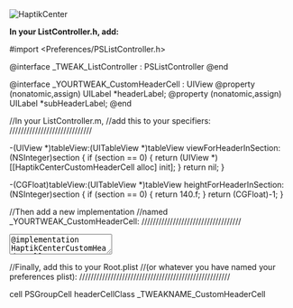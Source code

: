 <img src="http://i.imgur.com/q0ldELu.png" alt="HaptikCenter">

**In your ListController.h, add:**

#import <Preferences/PSListController.h>

@interface _TWEAK_ListController : PSListController
@end

@interface _YOURTWEAK_CustomHeaderCell : UIView
@property (nonatomic,assign) UILabel *headerLabel;
@property (nonatomic,assign) UILabel *subHeaderLabel;
@end

//In your ListController.m,
//add this to your specifiers:
/////////////////////////////

-(UIView *)tableView:(UITableView *)tableView viewForHeaderInSection:(NSInteger)section {
    if (section == 0) {
        return (UIView *)[[HaptikCenterCustomHeaderCell alloc] init];
    }
    return nil;
}

-(CGFloat)tableView:(UITableView *)tableView heightForHeaderInSection:(NSInteger)section {
    if (section == 0) {
        return 140.f;
    }
    return (CGFloat)-1;
}

//Then add a new implementation
//named _YOURTWEAK_CustomHeaderCell:
///////////////////////////////////
<textarea>
@implementation HaptikCenterCustomHeaderCell
@synthesize headerLabel,subHeaderLabel,randomLabel;

- (id)init {

	   self = [super initWithFrame:CGRectZero];
	   
       if (self) {
 
            self.headerLabel = [[UILabel alloc] initWithFrame:CGRectZero];
            [self.headerLabel setNumberOfLines:1];
            [self.headerLabel setFont:[UIFont fontWithName:@"HelveticaNeue-Light" size:36]];
            [self.headerLabel setText:@"HaptikCenter BETA"];                                               //Edit the displayed text here
            [self.headerLabel setBackgroundColor:[UIColor clearColor]];
            [self.headerLabel setTextColor:[UIColor colorWithRed:0.16 green:0.50 blue:0.73 alpha:1.0]];     //Edit the color of the text here
            [self.headerLabel setTextAlignment:NSTextAlignmentCenter];
            [self addSubview:self.headerLabel];
            [self.headerLabel setTranslatesAutoresizingMaskIntoConstraints:NO];
            [self addConstraint:[NSLayoutConstraint constraintWithItem:self.headerLabel attribute:NSLayoutAttributeTop relatedBy:NSLayoutRelationEqual toItem:self attribute:NSLayoutAttributeBottom multiplier:0.2 constant:0]];
            [self addConstraint:[NSLayoutConstraint constraintWithItem:self.headerLabel attribute:NSLayoutAttributeCenterX relatedBy:NSLayoutRelationEqual toItem:self attribute:NSLayoutAttributeCenterX multiplier:1 constant:0]];
        
            self.subHeaderLabel = [[UILabel alloc] initWithFrame:CGRectZero];
            [self.subHeaderLabel setNumberOfLines:1];
            [self.subHeaderLabel setFont:[UIFont fontWithName:@"HelveticaNeue-Light" size:17]];
            [self.subHeaderLabel setText:@"Haptic Feedback For Your Control Center"];                            //Edit the displayed text here
            [self.subHeaderLabel setBackgroundColor:[UIColor clearColor]];
            [self.subHeaderLabel setTextColor:[UIColor colorWithRed:0.17 green:0.24 blue:0.31 alpha:0.7]];       //Edit the color of the text here
            [self.subHeaderLabel setTextAlignment:NSTextAlignmentCenter];
            [self addSubview:self.subHeaderLabel];
            [self.subHeaderLabel setTranslatesAutoresizingMaskIntoConstraints:NO];
            [self addConstraint:[NSLayoutConstraint constraintWithItem:self.subHeaderLabel attribute:NSLayoutAttributeTop relatedBy:NSLayoutRelationEqual toItem:self.headerLabel attribute:NSLayoutAttributeBottom multiplier:1 constant:5]];
            [self addConstraint:[NSLayoutConstraint constraintWithItem:self.subHeaderLabel attribute:NSLayoutAttributeCenterX relatedBy:NSLayoutRelationEqual toItem:self attribute:NSLayoutAttributeCenterX multiplier:1 constant:0]];
    }

    return self;
}
</textarea>

//Finally, add this to your Root.plist
//(or whatever you have named your preferences plist):
/////////////////////////////////////////////////////

<dict>
			<key>cell</key>
			<string>PSGroupCell</string>
			<key>headerCellClass</key>
			<string>_TWEAKNAME_CustomHeaderCell</string>
</dict>
